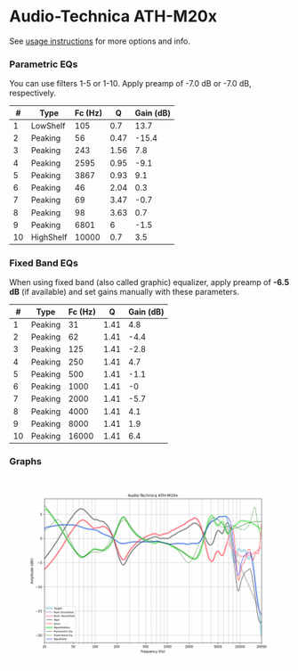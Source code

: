 # Audio-Technica ATH-M20x
See [usage instructions](https://github.com/jaakkopasanen/AutoEq#usage) for more options and info.

### Parametric EQs
You can use filters 1-5 or 1-10. Apply preamp of -7.0 dB or -7.0 dB, respectively.

|   # | Type      |   Fc (Hz) |    Q |   Gain (dB) |
|-----|-----------|-----------|------|-------------|
|   1 | LowShelf  |       105 | 0.7  |        13.7 |
|   2 | Peaking   |        56 | 0.47 |       -15.4 |
|   3 | Peaking   |       243 | 1.56 |         7.8 |
|   4 | Peaking   |      2595 | 0.95 |        -9.1 |
|   5 | Peaking   |      3867 | 0.93 |         9.1 |
|   6 | Peaking   |        46 | 2.04 |         0.3 |
|   7 | Peaking   |        69 | 3.47 |        -0.7 |
|   8 | Peaking   |        98 | 3.63 |         0.7 |
|   9 | Peaking   |      6801 | 6    |        -1.5 |
|  10 | HighShelf |     10000 | 0.7  |         3.5 |

### Fixed Band EQs
When using fixed band (also called graphic) equalizer, apply preamp of **-6.5 dB** (if available) and set gains manually with these parameters.

|   # | Type    |   Fc (Hz) |    Q |   Gain (dB) |
|-----|---------|-----------|------|-------------|
|   1 | Peaking |        31 | 1.41 |         4.8 |
|   2 | Peaking |        62 | 1.41 |        -4.4 |
|   3 | Peaking |       125 | 1.41 |        -2.8 |
|   4 | Peaking |       250 | 1.41 |         4.7 |
|   5 | Peaking |       500 | 1.41 |        -1.1 |
|   6 | Peaking |      1000 | 1.41 |        -0   |
|   7 | Peaking |      2000 | 1.41 |        -5.7 |
|   8 | Peaking |      4000 | 1.41 |         4.1 |
|   9 | Peaking |      8000 | 1.41 |         1.9 |
|  10 | Peaking |     16000 | 1.41 |         6.4 |

### Graphs
![](./Audio-Technica%20ATH-M20x.png)
